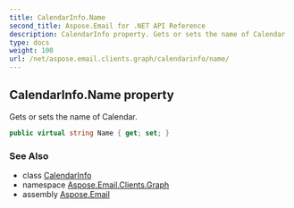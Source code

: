 ```yaml
---
title: CalendarInfo.Name
second_title: Aspose.Email for .NET API Reference
description: CalendarInfo property. Gets or sets the name of Calendar
type: docs
weight: 100
url: /net/aspose.email.clients.graph/calendarinfo/name/
---
```

## CalendarInfo.Name property

Gets or sets the name of Calendar.

```csharp
public virtual string Name { get; set; }
```

### See Also

* class [CalendarInfo](../)
* namespace [Aspose.Email.Clients.Graph](../../calendarinfo/)
* assembly [Aspose.Email](../../../)


